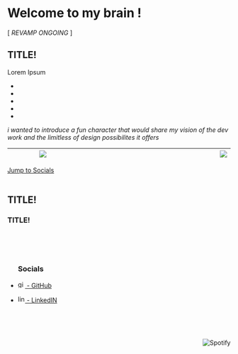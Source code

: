 # Welcome to my brain !

[ *REVAMP ONGOING* ]

## TITLE!

<p>Lorem Ipsum</p>

<ul>
  <li></li>
  <li></li>
  <li></li>
  <li></li>
  <li></li>
</ul>

*i wanted to introduce a fun character that would share my vision of the dev work and the limitless of design possibilites it offers*
<table>
  <thead>
    <tr>
      <th width='300px'>
        <img src='https://user-images.githubusercontent.com/81152973/231556443-e57dd167-0a9c-42f7-a650-9574a9dc0de4.png'>
      </th>
      <th width='700px'><img align='right' src='https://readme-typing-svg.herokuapp.com?font=Bebas+Neue&color=%EEEEEE&size=30&duration=3000&pause=&multiline=true&repeat=false&width=650&height=85&lines=+I+am+Omega%2C+the+culmination+of+all+that+has+come+before+me;+and+the+gateway+to+the+limitless+possibilities+of+the+future.'/></th>
    </tr>
  </thead>
</table>


  <div align="center" style="display: flex; align-items: flex-start;">
    <a href='#socials'>Jump to Socials</a>
  </div>

<br>

## TITLE!

### TITLE!

<br><br><br>

<ul>

### Socials

<li>

[<img src='https://svgshare.com/i/cVB.svg' alt='github' height='16'> - GitHub](https://github.com/AlexandreHamm)

</li><li>

[<img src='https://svgshare.com/i/cV1.svg' alt='linkedin' height='16'> - LinkedIN](https://www.linkedin.com/in/alexandre-hamm-a30545209/)

</li>

</ul>

<br><br><br>

[<img align="right" src="https://spotify-github-profile.vercel.app/api/view?uid=xdeepz&cover_image=true&theme=novatorem&bar_color=0dbef2&bar_color_cover=false&align=right" alt="Spotify">](https://spotify-github-profile.vercel.app/api/view?uid=xdeepz&redirect=true)
